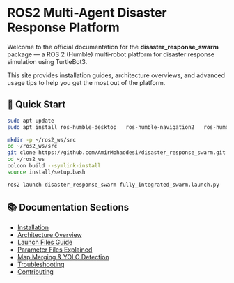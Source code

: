 # ROS2 Multi-Agent Disaster Response Platform

Welcome to the official documentation for the **disaster_response_swarm** package — 
a ROS 2 (Humble) multi‑robot platform for disaster response simulation using TurtleBot3.

This site provides installation guides, architecture overviews, and advanced usage tips 
to help you get the most out of the platform.

## 🚀 Quick Start

```bash
sudo apt update
sudo apt install ros-humble-desktop   ros-humble-navigation2   ros-humble-slam-toolbox   ros-humble-turtlebot3*   ros-humble-rviz2

mkdir -p ~/ros2_ws/src
cd ~/ros2_ws/src
git clone https://github.com/AmirMohaddesi/disaster_response_swarm.git
cd ~/ros2_ws
colcon build --symlink-install
source install/setup.bash

ros2 launch disaster_response_swarm fully_integrated_swarm.launch.py
```

## 📚 Documentation Sections

- [Installation](installation.md)  
- [Architecture Overview](architecture.md)  
- [Launch Files Guide](launch_files.md)  
- [Parameter Files Explained](config_parameters.md)  
- [Map Merging & YOLO Detection](advanced_features.md)  
- [Troubleshooting](troubleshooting.md)  
- [Contributing](contributing.md)  
